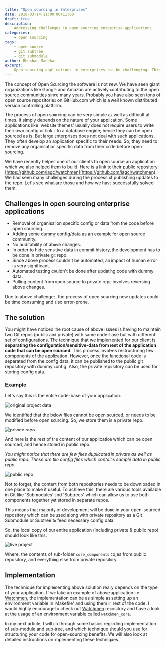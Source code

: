 ```yaml
---
title: "Open sourcing in Enterprises"
date: 2018-03-14T11:00:00+11:00
draft: true
description:
    Addressing challenges in open sourcing enterprise applications.
categories:
    - open sourcing
tags:
    - open source
    - git subtree
    - git submodule
author: Bhushan Manekar
excerpt: 
    Open sourcing applications in enterprises can be challenging. This article is about understanding those challenges and addressing them by using right tooling for managing your code.
---
```


The concept of Open Sourcing the software is not new. We have seen giant organizations like Google and Amazon are actively contributing to the open source communities since many years. Probably you have also seen tons of open source repositories on GitHub.com which is a well known distributed version controlling platform.

The process of open sourcing can be very simple as well as difficult at times. It simply depends on the nature of your application. Some applications like 'website themes' usually does not require users to write their own config or link it to a database engine; hence they can be open sourced as is. But large enterprises does not deal with such applications. They often develop an application specific to their needs. So, they need to remove any organisation specific data from their code before open sourcing.

We have recently helped one of our clients to open source an application which we also helped them to build. Here is a link to their public repository [https://github.com/iagcl/watchmen](https://github.com/iagcl/watchmen). We had seen many challenges during the process of publishing updates to the repo. Let's see what are those and how we have successfully solved them.

## Challenges in open sourcing enterprise applications

- Removal of organisation specific config or data from the code before open sourcing.
- Adding some dummy config/data as an example for open source community.
- No auditability of above changes.
- In order to hide sensitive data in commit history, the development has to be done in private git repo.
- Since above process couldn't be automated, an impact of human error is very significant.
- Automated testing couldn't be done after updating code with dummy data.
- Pulling content from open source to private repo involves reversing above changes.

Due to above challenges, the process of open sourcing new updates could be time consuming and also error-prone.

## The solution

You might have noticed the root cause of above issues is having to maintain two Git repos (public and private) with same code-base but with different set of configurations. The technique that we implemented for our client is **separating the configuration/sensitive-data from rest of the application code that can be open sourced**. This process involves restructuring few components of the application. However, once the functional code is separated from the config data, it can be published to the public git repository with dummy config. Also, the private repository can be used for storing config data.

### Example

Let's say this is the entire code-base of your application.

![original project data](/img/blog/bm-opensourcing-in-enterprises/original-project-files.png)

We identified that the below files cannot be open sourced, or needs to be modified before open sourcing. So, we store them in a private repo.

![private repo](/img/blog/bm-opensourcing-in-enterprises/private-repo.png)

And here is the rest of the content of our application which can be open sourced, and hence stored in public repo.

*You might notice that there are few files duplicated in private as well as public repo. These are the config files which contains sample data in public repo.*

![public repo](/img/blog/bm-opensourcing-in-enterprises/public-repo.png)

Not to forget, the content from both repositories needs to be downloaded in one place to make it useful. To achieve this, there are various tools available in Git like 'Submodules' and 'Subtrees' which can allow us to use both components together yet stored in separate repos.

This means that majority of development will be done in your open-sourced repository which can be used along with private repository as a Git Submodule or Subtree to feed necessary config data.

So, the local copy of our entire application (including private & public repo) should look like this.

![live project](/img/blog/bm-opensourcing-in-enterprises/folder-structure-live-local-copy.png)

Where, the contents of sub-folder `core_components` co,es from public repository, and everything else from private repository.

## Implementation

The technique for implementing above solution really depends on the type of your application. If we take an example of above application i.e. [Watchmen](https://github.com/iagcl/watchmen), the implementation can be as simple as setting up an environment variable in 'Makefile' and using them in rest of the code. I would highly encourage to check out [Watchmen](https://github.com/iagcl/watchmen) repository and have a look at the usage of an environment variable called `watchmen_core`.

In my next article, I will go through some basics regarding implementation of sub-module and sub-tree, and which technique should you use for structuring your code for open-sourcing benefits. We will also look at detailed instructions on implementing these techniques.
